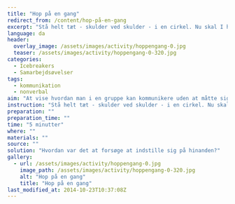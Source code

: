 ```yaml
---
title: "Hop på en gang"
redirect_from: /content/hop-på-en-gang
excerpt: "Stå helt tæt - skulder ved skulder - i en cirkel. Nu skal I hoppe på en gang."
language: da
header:
  overlay_image: /assets/images/activity/hoppengang-0.jpg
  teaser: /assets/images/activity/hoppengang-0-320.jpg
categories:
  - Icebreakers
  - Samarbejdsøvelser
tags:
  - kommunikation
  - nonverbal
aim: "At vise hvordan man i en gruppe kan kommunikere uden at måtte sige noget - og derved få mulighed for at indstille sig på hinandens bevægelser."
instruction: "Stå helt tæt - skulder ved skulder - i en cirkel. Nu skal I hoppe på en gang."
preparation: ""
preparation_time: ""
time: "5 minutter"
where: ""
materials: ""
source: ""
solution: "Hvordan var det at forsøge at indstille sig på hinanden?"
gallery:
  - url: /assets/images/activity/hoppengang-0.jpg
    image_path: /assets/images/activity/hoppengang-0-320.jpg
    alt: "Hop på en gang"
    title: "Hop på en gang"
last_modified_at: 2014-10-23T10:37:08Z
---
```

